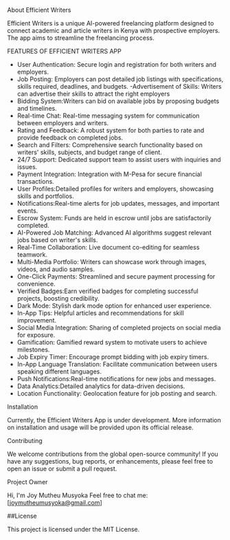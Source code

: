 About Efficient Writers

Efficient Writers is a unique AI-powered freelancing platform designed to connect academic and article writers in Kenya with prospective employers. The app aims to streamline the freelancing process. 

FEATURES OF EFFICIENT WRITERS APP 

- User Authentication: Secure login and registration for both writers and employers.
- Job Posting: Employers can post detailed job listings with specifications, skills required, deadlines, and budgets.
-Advertisement of Skills: Writers can advertise their skills to attract the right employers 
- Bidding System:Writers can bid on available jobs by proposing budgets and timelines.
- Real-time Chat: Real-time messaging system for communication between employers and writers.
- Rating and Feedback: A robust system for both parties to rate and provide feedback on completed jobs.
- Search and Filters: Comprehensive search functionality based on writers' skills, subjects, and budget range of client.
- 24/7 Support: Dedicated support team to assist users with inquiries and issues.
- Payment Integration: Integration with M-Pesa for secure financial transactions.
- User Profiles:Detailed profiles for writers and employers, showcasing skills and portfolios.
- Notifications:Real-time alerts for job updates, messages, and important events.
- Escrow System: Funds are held in escrow until jobs are satisfactorily completed.
- AI-Powered Job Matching: Advanced AI algorithms suggest relevant jobs based on writer's skills.
- Real-Time Collaboration: Live document co-editing for seamless teamwork.
- Multi-Media Portfolio: Writers can showcase work through images, videos, and audio samples.
- One-Click Payments: Streamlined and secure payment processing for convenience.
- Verified Badges:Earn verified badges for completing successful projects, boosting credibility.
- Dark Mode: Stylish dark mode option for enhanced user experience.
- In-App Tips: Helpful articles and recommendations for skill improvement.
- Social Media Integration: Sharing of completed projects on social media for exposure.
- Gamification: Gamified reward system to motivate users to achieve milestones.
- Job Expiry Timer: Encourage prompt bidding with job expiry timers.
- In-App Language Translation: Facilitate communication between users speaking different languages.
- Push Notifications:Real-time notifications for new jobs and messages.
- Data Analytics:Detailed analytics for data-driven decisions.
- Location Functionality: Geolocation feature for job posting and search.

Installation

Currently, the Efficient Writers App is under development. More information on installation and usage will be provided upon its official release.

Contributing

We welcome contributions from the global open-source community! If you have any suggestions, bug reports, or enhancements, please feel free to open an issue or submit a pull request.

Project Owner

Hi, I'm Joy Mutheu Musyoka Feel free to chat me:  [joymutheumusyoka@gmail.com]

##License 

This project is licensed under the MIT License.
